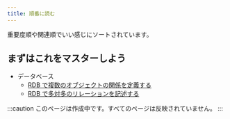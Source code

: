 ```yaml
---
title: 順番に読む
---
```


重要度順や関連順でいい感じにソートされています。

## まずはこれをマスターしよう

- データベース
  - [RDB で複数のオブジェクトの関係を定義する](/core/t1-rdb-n-to-1)
  - [RDB で多対多のリレーションを記述する](/core/t1-rdb-n-to-m)

:::caution
このページは作成中です。すべてのページは反映されていません。
:::
